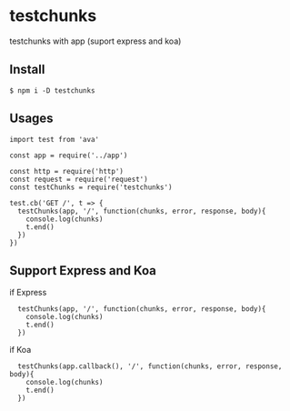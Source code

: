 # testchunks

testchunks with app (suport express and koa)

## Install

```
$ npm i -D testchunks
```

## Usages

```
import test from 'ava'

const app = require('../app')

const http = require('http')
const request = require('request')
const testChunks = require('testchunks')

test.cb('GET /', t => {
  testChunks(app, '/', function(chunks, error, response, body){
    console.log(chunks)
    t.end()
  })
})
```

## Support Express and Koa

if Express

```
  testChunks(app, '/', function(chunks, error, response, body){
    console.log(chunks)
    t.end()
  })
```

if Koa

```
  testChunks(app.callback(), '/', function(chunks, error, response, body){
    console.log(chunks)
    t.end()
  })
```
